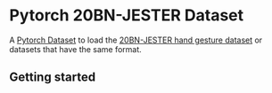 # Pytorch 20BN-JESTER Dataset
A [Pytorch Dataset](https://pytorch.org/tutorials/beginner/data_loading_tutorial.html) to load the 
[20BN-JESTER hand gesture dataset](https://20bn.com/datasets/jester) or datasets that have the same format.

## Getting started
